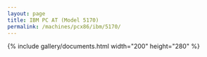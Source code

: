 ```yaml
---
layout: page
title: IBM PC AT (Model 5170)
permalink: /machines/pcx86/ibm/5170/
---
```


{% include gallery/documents.html width="200" height="280" %}
